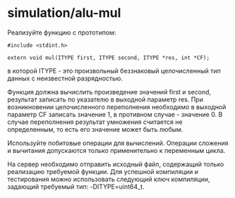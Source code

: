 # simulation/alu-mul

Реализуйте функцию с прототипом:

```
#include <stdint.h>

extern void mul(ITYPE first, ITYPE second, ITYPE *res, int *CF);
``` 

в которой ITYPE - это произвольный беззнаковый целочисленный тип данных с неизвестной разрядностью.

Функция должна вычислить произведение значений first и second, результат записать по указателю в выходной параметр res.
При возникновении целочисленного переполнения необходимо в выходной параметр CF записать значение 1, в противном
случае - значение 0. В случае переполнения результат умножения считается не определенным, то есть его значение может
быть любым.

Используйте побитовые операции для вычислений. Операции сложения и вычитания допускаются только применительно к
переменным цикла.

На сервер необходимо отправить исходный файл, содержащий только реализацию требуемой функции. Для успешной компиляции и
тестирования можно использовать следующий ключ компиляции, задающий требуемый тип: -DITYPE=uint64_t.
